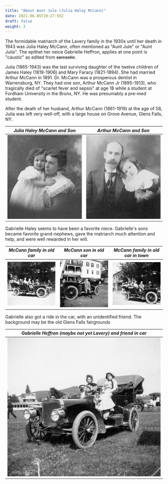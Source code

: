```yaml
---
title: "About Aunt Jule (Julia Haley McCann)"
date: 2021-06-05T19:27:55Z
draft: false
weight: 3
---
```


The formidable matriarch of the Lavery family in the 1930s until her death in 1943 was Julia Haley McCann, often mentioned as "Aunt Jule" or "Aunt Julia".  The epithet her neice Gabrielle Heffron, applies at one point is "caustic" as edited from ~~sarcastic~~.

Julia (1865-1943) was the last surviving daughter of the twelve children of James Haley (1819-1906) and Mary Faracy (1821-1894).  She had married Arthur McCann in 1891.  Dr. McCann was a prosperous dentist in Warrensburg, NY.  They had one son, Arthur McCann Jr (1895-1913), who tragically died of "scarlet fever and sepsis" at age 18 while a student at Fordham University in the Bronx, NY. He was presumably a pre-med student.

After the death of her husband, Arthur McCann (1861-1919) at the age of 58, Julia was left very well-off, with a large house on Grove Avenue, Glens Falls, NY.
 
| *Julia Haley McCann and Son* | *Arthur McCann and Son* |
| :---: | :---: |
| ![Julia Portrait](JuliaHaleyMcCann.jpg?height=300px) | ![Arthur Mccann](ArthurMcCannSrJr.jpg?height=300px) |


Gabrielle Haley seems to have been a favorite niece. Gabrielle's sons became favorite grand-nephews, gave the matriarch much attention and help, and were well rewarded in her will.

| *McCann family in old car* | *McCann son in old car* | *McCann family in old car in town*      |
| :---: | :---: | :---: |
| ![](McCannsinCar.jpg?height=350px) | ![](ArthurMcCannandCar.jpg?height=350px) | ![](McCannsCarRoundWindows.jpg?height=350px) |

Gabrielle also got a ride in the car, with an unidentified friend.  The background may be the old Glens Falls fairgrounds

| *Gabrielle Heffron (maybe not yet Lavery) and friend in car*|
| :---: |
| ![](GabrielleandFriendMcCannCar.jpg?height=700px) |

